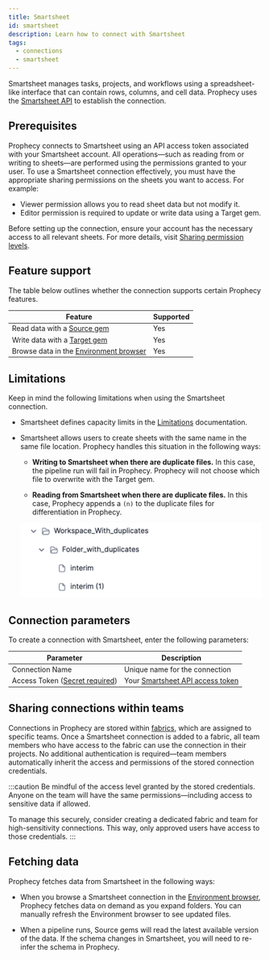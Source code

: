 ```yaml
---
title: Smartsheet
id: smartsheet
description: Learn how to connect with Smartsheet
tags:
  - connections
  - smartsheet
---
```


Smartsheet manages tasks, projects, and workflows using a spreadsheet-like interface that can contain rows, columns, and cell data. Prophecy uses the [Smartsheet API](https://developers.smartsheet.com/api/smartsheet/introduction) to establish the connection.

## Prerequisites

Prophecy connects to Smartsheet using an API access token associated with your Smartsheet account. All operations—such as reading from or writing to sheets—are performed using the permissions granted to your user. To use a Smartsheet connection effectively, you must have the appropriate sharing permissions on the sheets you want to access. For example:

- Viewer permission allows you to read sheet data but not modify it.
- Editor permission is required to update or write data using a Target gem.

Before setting up the connection, ensure your account has the necessary access to all relevant sheets. For more details, visit [Sharing permission levels](https://help.smartsheet.com/articles/1155182-sharing-permission-levels).

## Feature support

The table below outlines whether the connection supports certain Prophecy features.

| Feature                                                                        | Supported |
| ------------------------------------------------------------------------------ | --------- |
| Read data with a [Source gem](/analysts/source-target)                         | Yes       |
| Write data with a [Target gem](/analysts/source-target)                        | Yes       |
| Browse data in the [Environment browser](/analysts/project-editor#environment) | Yes       |

## Limitations

Keep in mind the following limitations when using the Smartsheet connection.

- Smartsheet defines capacity limits in the [Limitations](https://developers.smartsheet.com/api/smartsheet/guides/basics/limitations) documentation.

- Smartsheet allows users to create sheets with the same name in the same file location. Prophecy handles this situation in the following ways:

  - **Writing to Smartsheet when there are duplicate files.** In this case, the pipeline run will fail in Prophecy. Prophecy will not choose which file to overwrite with the Target gem.

  - **Reading from Smartsheet when there are duplicate files.** In this case, Prophecy appends a `(n)` to the duplicate files for differentiation in Prophecy.

  ![Duplicate Smartsheet file in Prophecy file browser](img/smartsheet-duplicates.png)

## Connection parameters

To create a connection with Smartsheet, enter the following parameters:

| Parameter                                                                | Description                                                                                                                                   |
| ------------------------------------------------------------------------ | --------------------------------------------------------------------------------------------------------------------------------------------- |
| Connection Name                                                          | Unique name for the connection                                                                                                                |
| Access Token ([Secret required](docs/administration/secrets/secrets.md)) | Your [Smartsheet API access token](https://developers.smartsheet.com/api/smartsheet/guides/basics/authentication#access-token-best-practices) |

## Sharing connections within teams

Connections in Prophecy are stored within [fabrics](docs/administration/fabrics/prophecy-fabrics/prophecy-fabrics.md), which are assigned to specific teams. Once a Smartsheet connection is added to a fabric, all team members who have access to the fabric can use the connection in their projects. No additional authentication is required—team members automatically inherit the access and permissions of the stored connection credentials.

:::caution
Be mindful of the access level granted by the stored credentials. Anyone on the team will have the same permissions—including access to sensitive data if allowed.

To manage this securely, consider creating a dedicated fabric and team for high-sensitivity connections. This way, only approved users have access to those credentials.
:::

## Fetching data

Prophecy fetches data from Smartsheet in the following ways:

- When you browse a Smartsheet connection in the [Environment browser](/analysts/pipelines), Prophecy fetches data on demand as you expand folders. You can manually refresh the Environment browser to see updated files.

- When a pipeline runs, Source gems will read the latest available version of the data. If the schema changes in Smartsheet, you will need to re-infer the schema in Prophecy.
